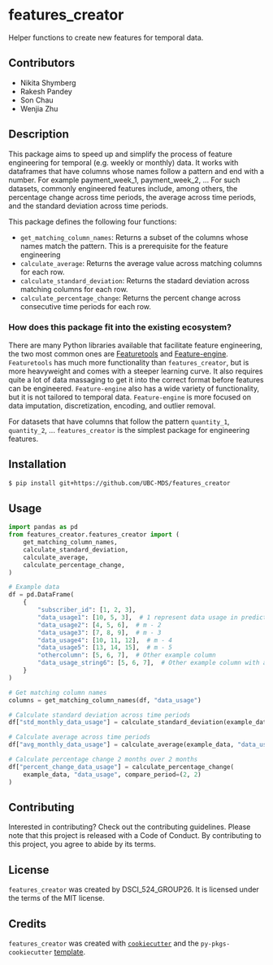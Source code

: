# features_creator

Helper functions to create new features for temporal data.

## Contributors

- Nikita Shymberg
- Rakesh Pandey
- Son Chau
- Wenjia Zhu

## Description

This package aims to speed up and simplify the process of feature engineering for temporal (e.g. weekly or monthly) data.
It works with dataframes that have columns whose names follow a pattern and end with a number. For example payment_week_1, payment_week_2, ...
For such datasets, commonly engineered features include, among others, the percentage change across time periods, the average across time periods, and the standard deviation across time periods.

This package defines the following four functions:

- `get_matching_column_names`: Returns a subset of the columns whose names match the pattern. This is a prerequisite for the feature engineering
- `calculate_average`: Returns the average value across matching columns for each row.
- `calculate_standard_deviation`: Returns the stadard deviation across matching columns for each row.
- `calculate_percentage_change`: Returns the percent change across consecutive time periods for each row.

### How does this package fit into the existing ecosystem?

There are many Python libraries available that facilitate feature engineering,
the two most common ones are [Featuretools](https://www.featuretools.com/) and [Feature-engine](https://feature-engine.readthedocs.io/en/1.2.x/).
`Featuretools` has much more functionality than `features_creator`, but is more heavyweight and comes with a steeper learning curve.
It also requires quite a lot of data massaging to get it into the correct format before features can be engineered.
`Feature-engine` also has a wide variety of functionality, but it is not tailored to temporal data.
`Feature-engine` is more focused on data imputation, discretization, encoding, and outlier removal.

For datasets that have columns that follow the pattern `quantity_1`, `quantity_2`, ... `features_creator` is the simplest package for engineering features.

## Installation

```bash
$ pip install git+https://github.com/UBC-MDS/features_creator
```

## Usage

```python
import pandas as pd
from features_creator.features_creator import (
    get_matching_column_names,
    calculate_standard_deviation,
    calculate_average,
    calculate_percentage_change,
)

# Example data
df = pd.DataFrame(
    {
        "subscriber_id": [1, 2, 3],
        "data_usage1": [10, 5, 3],  # 1 represent data usage in prediction month (m) - 1
        "data_usage2": [4, 5, 6],  # m - 2
        "data_usage3": [7, 8, 9],  # m - 3
        "data_usage4": [10, 11, 12],  # m - 4
        "data_usage5": [13, 14, 15],  # m - 5
        "othercolumn": [5, 6, 7],  # Other example column
        "data_usage_string6": [5, 6, 7],  # Other example column with an integer
    }
)

# Get matching column names
columns = get_matching_column_names(df, "data_usage")

# Calculate standard deviation across time periods
df["std_monthly_data_usage"] = calculate_standard_deviation(example_data, "data_usage")

# Calculate average across time periods
df["avg_monthly_data_usage"] = calculate_average(example_data, "data_usage")

# Calculate percentage change 2 months over 2 months
df["percent_change_data_usage"] = calculate_percentage_change(
    example_data, "data_usage", compare_period=(2, 2)
)
```

## Contributing

Interested in contributing? Check out the contributing guidelines. Please note that this project is released with a Code of Conduct. By contributing to this project, you agree to abide by its terms.

## License

`features_creator` was created by DSCI_524_GROUP26. It is licensed under the terms of the MIT license.

## Credits

`features_creator` was created with [`cookiecutter`](https://cookiecutter.readthedocs.io/en/latest/) and the `py-pkgs-cookiecutter` [template](https://github.com/py-pkgs/py-pkgs-cookiecutter).
